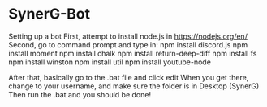 # SynerG-Bot
Setting up a bot
First, attempt to install node.js in https://nodejs.org/en/
Second, go to command prompt and type in:
npm install discord.js
npm install moment
npm install chalk
npm install return-deep-diff
npm install fs
npm install winston
npm install util
npm install youtube-node

After that, basically go to the .bat file and click edit
When you get there, change to your username, and make sure the folder is in Desktop (SynerG)
Then run the .bat and you should be done!
